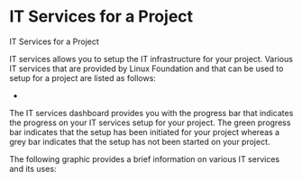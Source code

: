 # IT Services for a Project

IT Services for a Project

IT services allows you to setup the IT infrastructure for your project. Various IT services that are provided by Linux Foundation and that can be used to setup for a project are listed as follows:

*

The IT services dashboard provides you with the progress bar that indicates the progress on your IT services setup for your project. The green progress bar indicates that the setup has been initiated for your project whereas a grey bar indicates that the setup has not been started on your project.

The following graphic provides a brief information on various IT services and its uses:
